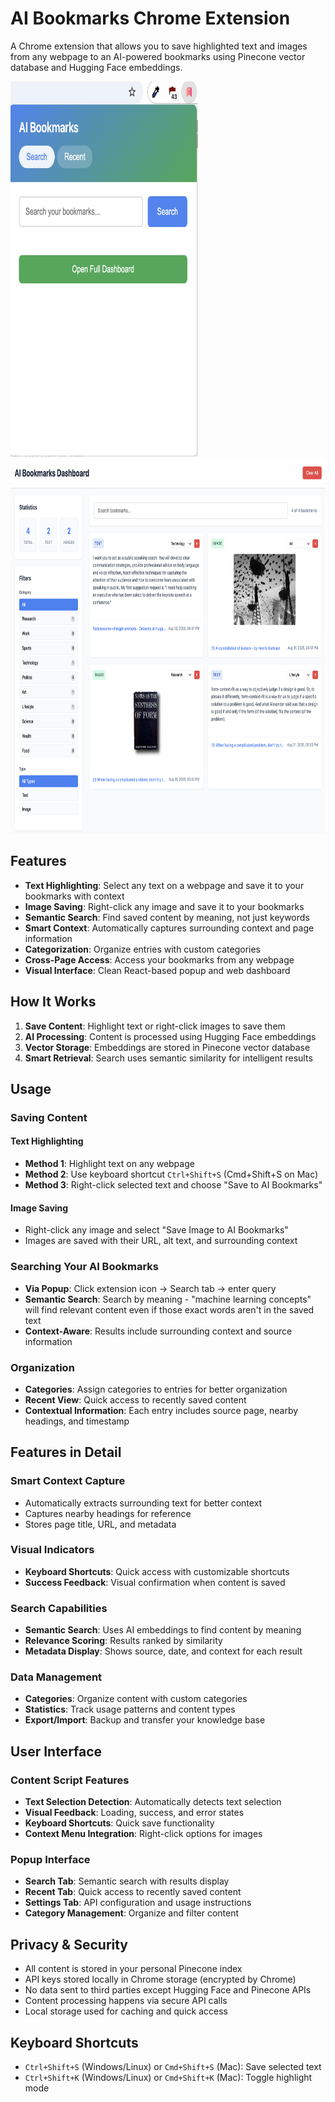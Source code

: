 # AI Bookmarks Chrome Extension

A Chrome extension that allows you to save highlighted text and images from any webpage to an AI-powered bookmarks using Pinecone vector database and Hugging Face embeddings.

<img src="https://github.com/julia-sam/AI-Bookmarks/blob/master/popup.png?raw=true" width="300" height="600">
<img src="https://github.com/julia-sam/AI-Bookmarks/blob/master/dashboard.png?raw=true" width="600" height="600">

## Features

- **Text Highlighting**: Select any text on a webpage and save it to your bookmarks with context
- **Image Saving**: Right-click any image and save it to your bookmarks
- **Semantic Search**: Find saved content by meaning, not just keywords
- **Smart Context**: Automatically captures surrounding context and page information
- **Categorization**: Organize entries with custom categories
- **Cross-Page Access**: Access your bookmarks from any webpage
- **Visual Interface**: Clean React-based popup and web dashboard

## How It Works

1. **Save Content**: Highlight text or right-click images to save them
2. **AI Processing**: Content is processed using Hugging Face embeddings
3. **Vector Storage**: Embeddings are stored in Pinecone vector database
4. **Smart Retrieval**: Search uses semantic similarity for intelligent results

## Usage

### Saving Content

#### Text Highlighting
- **Method 1**: Highlight text on any webpage
- **Method 2**: Use keyboard shortcut `Ctrl+Shift+S` (Cmd+Shift+S on Mac)
- **Method 3**: Right-click selected text and choose "Save to AI Bookmarks"

#### Image Saving
- Right-click any image and select "Save Image to AI Bookmarks"
- Images are saved with their URL, alt text, and surrounding context

### Searching Your AI Bookmarks

- **Via Popup**: Click extension icon → Search tab → enter query
- **Semantic Search**: Search by meaning - "machine learning concepts" will find relevant content even if those exact words aren't in the saved text
- **Context-Aware**: Results include surrounding context and source information

### Organization

- **Categories**: Assign categories to entries for better organization
- **Recent View**: Quick access to recently saved content
- **Contextual Information**: Each entry includes source page, nearby headings, and timestamp

## Features in Detail

### Smart Context Capture
- Automatically extracts surrounding text for better context
- Captures nearby headings for reference
- Stores page title, URL, and metadata

### Visual Indicators
- **Keyboard Shortcuts**: Quick access with customizable shortcuts
- **Success Feedback**: Visual confirmation when content is saved

### Search Capabilities
- **Semantic Search**: Uses AI embeddings to find content by meaning
- **Relevance Scoring**: Results ranked by similarity
- **Metadata Display**: Shows source, date, and context for each result

### Data Management
- **Categories**: Organize content with custom categories
- **Statistics**: Track usage patterns and content types
- **Export/Import**: Backup and transfer your knowledge base

## User Interface

### Content Script Features
- **Text Selection Detection**: Automatically detects text selection
- **Visual Feedback**: Loading, success, and error states
- **Keyboard Shortcuts**: Quick save functionality
- **Context Menu Integration**: Right-click options for images

### Popup Interface
- **Search Tab**: Semantic search with results display
- **Recent Tab**: Quick access to recently saved content
- **Settings Tab**: API configuration and usage instructions
- **Category Management**: Organize and filter content

## Privacy & Security

- All content is stored in your personal Pinecone index
- API keys stored locally in Chrome storage (encrypted by Chrome)
- No data sent to third parties except Hugging Face and Pinecone APIs
- Content processing happens via secure API calls
- Local storage used for caching and quick access

## Keyboard Shortcuts

- `Ctrl+Shift+S` (Windows/Linux) or `Cmd+Shift+S` (Mac): Save selected text
- `Ctrl+Shift+K` (Windows/Linux) or `Cmd+Shift+K` (Mac): Toggle highlight mode


